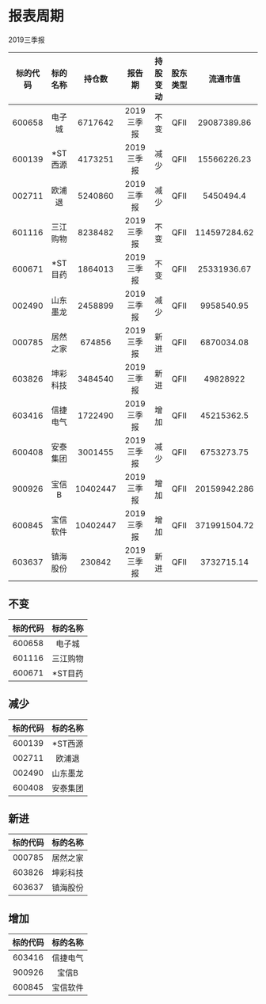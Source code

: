# 报表周期 

2019三季报

| 标的代码 | 标的名称 | 持仓数 | 报告期 | 持股变动 | 股东类型 | 流通市值 |
|:--:|:--:|:--:|:--:|:--:|:--:|:--:|
|600658|电子城|6717642|2019三季报|不变|QFII|29087389.86|
|600139|*ST西源|4173251|2019三季报|减少|QFII|15566226.23|
|002711|欧浦退|5240860|2019三季报|减少|QFII|5450494.4|
|601116|三江购物|8238482|2019三季报|不变|QFII|114597284.62|
|600671|*ST目药|1864013|2019三季报|不变|QFII|25331936.67|
|002490|山东墨龙|2458899|2019三季报|减少|QFII|9958540.95|
|000785|居然之家|674856|2019三季报|新进|QFII|6870034.08|
|603826|坤彩科技|3484540|2019三季报|新进|QFII|49828922|
|603416|信捷电气|1722490|2019三季报|增加|QFII|45215362.5|
|600408|安泰集团|3001455|2019三季报|减少|QFII|6753273.75|
|900926|宝信B|10402447|2019三季报|增加|QFII|20159942.286|
|600845|宝信软件|10402447|2019三季报|增加|QFII|371991504.72|
|603637|镇海股份|230842|2019三季报|新进|QFII|3732715.14|


## 不变 

| 标的代码 | 标的名称 |
|:--:|:--:|
|600658|电子城|
|601116|三江购物|
|600671|*ST目药|


## 减少 

| 标的代码 | 标的名称 |
|:--:|:--:|
|600139|*ST西源|
|002711|欧浦退|
|002490|山东墨龙|
|600408|安泰集团|


## 新进 

| 标的代码 | 标的名称 |
|:--:|:--:|
|000785|居然之家|
|603826|坤彩科技|
|603637|镇海股份|


## 增加 

| 标的代码 | 标的名称 |
|:--:|:--:|
|603416|信捷电气|
|900926|宝信B|
|600845|宝信软件|

